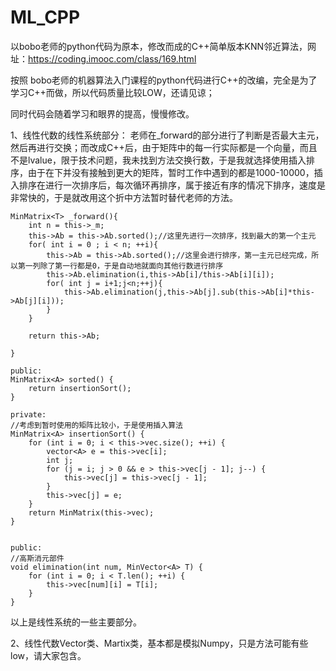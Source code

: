 # ML_CPP
以bobo老师的python代码为原本，修改而成的C++简单版本KNN邻近算法，网址：https://coding.imooc.com/class/169.html

 
按照 bobo老师的机器算法入门课程的python代码进行C++的改编，完全是为了学习C++而做，所以代码质量比较LOW，还请见谅；
 
同时代码会随着学习和眼界的提高，慢慢修改。

 
 
 1、线性代数的线性系统部分：
    老师在_forward的部分进行了判断是否最大主元，然后再进行交换；而改成C++后，由于矩阵中的每一行实际都是一个向量，而且不是lvalue，限于技术问题，我未找到方法交换行数，于是我就选择使用插入排序，由于在下并没有接触到更大的矩阵，暂时工作中遇到的都是1000-10000，插入排序在进行一次排序后，每次循环再排序，属于接近有序的情况下排序，速度是非常快的，于是就改用这个折中方法暂时替代老师的方法。
    
    
    MinMatrix<T> _forward(){
        int n = this->_m;
        this->Ab = this->Ab.sorted();//这里先进行一次排序，找到最大的第一个主元
        for( int i = 0 ; i < n; ++i){
            this->Ab = this->Ab.sorted();//这里会进行排序，第一主元已经完成，所以第一列除了第一行都是0，于是自动地就面向其他行数进行排序
            this->Ab.elimination(i,this->Ab[i]/this->Ab[i][i]);
            for( int j = i+1;j<n;++j){
                this->Ab.elimination(j,this->Ab[j].sub(this->Ab[i]*this->Ab[j][i]));
            }
        }

        return this->Ab;

    }
  
    public:
    MinMatrix<A> sorted() {
        return insertionSort();
    }

    private:
    //考虑到暂时使用的矩阵比较小，于是使用插入算法
    MinMatrix<A> insertionSort() {
        for (int i = 0; i < this->vec.size(); ++i) {
            vector<A> e = this->vec[i];
            int j;
            for (j = i; j > 0 && e > this->vec[j - 1]; j--) {
                this->vec[j] = this->vec[j - 1];
            }
            this->vec[j] = e;
        }
        return MinMatrix(this->vec);
    }
    
    
    public:
    //高斯消元部件
    void elimination(int num, MinVector<A> T) {
        for (int i = 0; i < T.len(); ++i) {
            this->vec[num][i] = T[i];
        }
    }
    
 以上是线性系统的一些主要部分。
 
 2、线性代数Vector类、Martix类，基本都是模拟Numpy，只是方法可能有些low，请大家包含。
 
 
 
 
   
    
    
    
   
 
 
 
